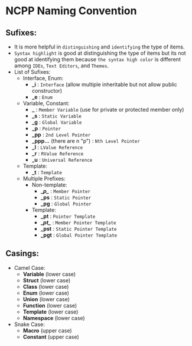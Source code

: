 # NCPP Naming Convention #
## Sufixes: ##
+ It is more helpful in `distinguishing` and `identifying` the type of items.
+ `Syntax highlight` is good at distinguishing the type of items but its not good at identifying them because `the syntax high color` is different among `IDEs`, `Text Editors`, and `Themes`.
+ List of Sufixes:
    + Interface, Enum:
        + **_i** : `Interface` (allow multiple inheritable but not allow public constructor)
        + **_e** : `Enum`
    + Variable, Constant:
        + **_** : `Member Variable` (use for private or protected member only)
        + **_s** : `Static Variable`
        + **_g** : `Global Variable`
        + **_p** : `Pointer`
        + **_pp** : `2nd Level Pointer`
        + **_ppp...** (there are n "p") : `Nth Level Pointer`
        + **_l** : `LValue Reference`
        + **_r** : `RValue Reference`
        + **_u** : `Universal Reference`
    + Template:
        + **_t** : `Template`
    + Multiple Prefixes:
        + Non-template:
            + **\__p\__** : `Member Pointer`
            + **_ps** : `Static Pointer`
            + **_pg** : `Global Pointer`
        + Template:
            + **_pt** : `Pointer Template`
            + **\__pt\__** : `Member Pointer Template`
            + **_pst** : `Static Pointer Template`
            + **_pgt** : `Global Pointer Template`

## Casings: ##
- Camel Case:
    + **Variable** (lower case)
    + **Struct** (lower case)
    + **Class** (lower case)
    + **Enum** (lower case)
    + **Union** (lower case)
    + **Function** (lower case)
    + **Template** (lower case)
    + **Namespace** (lower case)
- Snake Case:
    + **Macro** (upper case)
    + **Constant** (upper case)